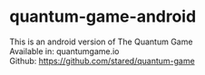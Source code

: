 # quantum-game-android
This is an android version of The Quantum Game <br />
Available in: quantumgame.io <br />
Github: https://github.com/stared/quantum-game <br />
